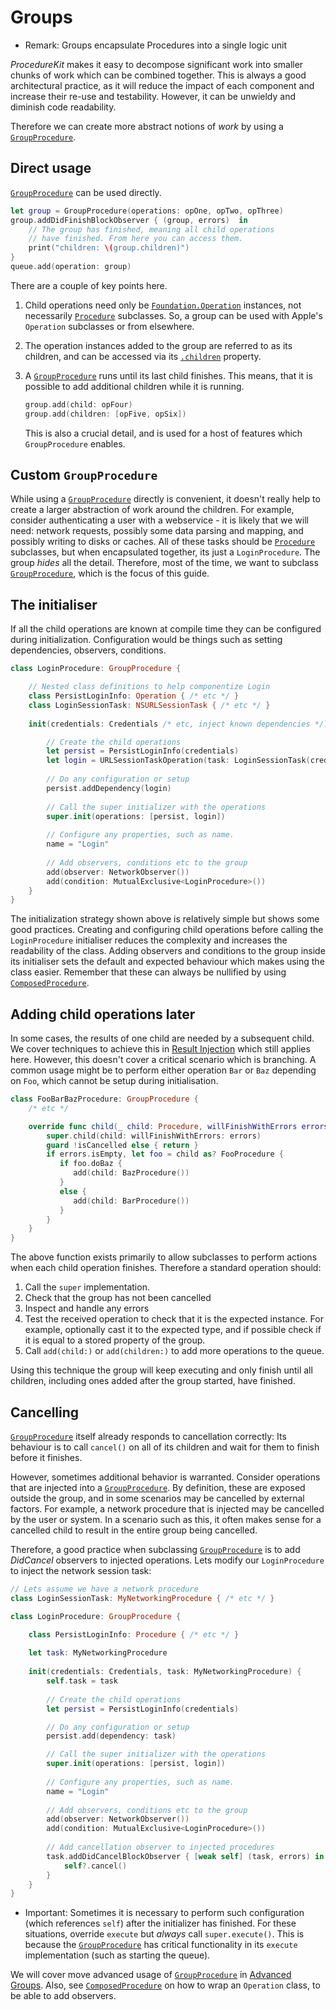 # Groups

- Remark: Groups encapsulate Procedures into a single logic unit


_ProcedureKit_ makes it easy to decompose significant work into smaller chunks of work which can be combined together. This is always a good architectural practice, as it will reduce the impact of each component and increase their re-use and testability. However, it can be unwieldy and diminish code readability.

Therefore we can create more abstract notions of _work_ by using a [`GroupProcedure`](Classes\/GroupProcedure.html).

## Direct usage

[`GroupProcedure`](Classes\/GroupProcedure.html) can be used directly.

```swift
let group = GroupProcedure(operations: opOne, opTwo, opThree)
group.addDidFinishBlockObserver { (group, errors)  in
    // The group has finished, meaning all child operations 
    // have finished. From here you can access them.
    print("children: \(group.children)")
}
queue.add(operation: group)
```

There are a couple of key points here.

1. Child operations need only be [`Foundation.Operation`](https://developer.apple.com/documentation/foundation/operation) instances, not necessarily [`Procedure`](Classes\/Procedure.html) subclasses. So, a group can be used with Apple's `Operation` subclasses or from elsewhere.

2. The operation instances added to the group are referred to as its children, and can be accessed via its [`.children`](Classes\/GroupProcedure.html#\/s:vC12ProcedureKit14GroupProcedure8childrenGSaCSo9Operation_) property.

3. A [`GroupProcedure`](Classes\/GroupProcedure.html) runs until its last child finishes. This means, that it is possible to add additional children while it is running.
    ```swift
    group.add(child: opFour)
    group.add(children: [opFive, opSix])
    ```
    This is also a crucial detail, and is used for a host of features which `GroupProcedure` enables.

## Custom `GroupProcedure`

While using a [`GroupProcedure`](Classes\/GroupProcedure.html) directly is convenient, it doesn't really help to create a larger abstraction of work around the children. For example, consider authenticating a user with a webservice - it is likely that we will need: network requests, possibly some data parsing and mapping, and possibly writing to disks or caches. All of these tasks should be [`Procedure`](Classes\/Procedure.html) subclasses, but when encapsulated together, its just a `LoginProcedure`. The group _hides_ all the detail. Therefore, most of the time, we want to subclass [`GroupProcedure`](Classes\/GroupProcedure.html), which is the focus of this guide.  

## The initialiser

If all the child operations are known at compile time they can be configured during initialization. Configuration would be things such as setting dependencies, observers, conditions.

```swift
class LoginProcedure: GroupProcedure {

    // Nested class definitions to help componentize Login
    class PersistLoginInfo: Operation { /* etc */ }
    class LoginSessionTask: NSURLSessionTask { /* etc */ }
    
    init(credentials: Credentials /* etc, inject known dependencies */) {

        // Create the child operations
        let persist = PersistLoginInfo(credentials)
        let login = URLSessionTaskOperation(task: LoginSessionTask(credentials))
        
        // Do any configuration or setup
        persist.addDependency(login)
        
        // Call the super initializer with the operations
        super.init(operations: [persist, login])
        
        // Configure any properties, such as name.
        name = "Login"
        
        // Add observers, conditions etc to the group
        add(observer: NetworkObserver())
        add(condition: MutualExclusive<LoginProcedure>())
    }
}
```

The initialization strategy shown above is relatively simple but shows some good practices. Creating and configuring child operations before calling the `LoginProcedure` initialiser reduces the complexity and increases the readability of the class. Adding observers and conditions to the group inside its initialiser sets the default and expected behaviour which makes using the class easier. Remember that these can always be nullified by using [`ComposedProcedure`](Classes\/ComposedProcedure.html).

## Adding child operations later

In some cases, the results of one child are needed by a subsequent child. We cover techniques to achieve this in [Result Injection](result-injection.html) which still applies here. However, this doesn't cover a critical scenario which is branching. A common usage might be to perform either operation `Bar` or `Baz` depending on `Foo`, which cannot be setup during initialisation.

```swift
class FooBarBazProcedure: GroupProcedure {
    /* etc */

    override func child(_ child: Procedure, willFinishWithErrors errors: [ErrorType]) {
        super.child(child: willFinishWithErrors: errors)    
        guard !isCancelled else { return }
        if errors.isEmpty, let foo = child as? FooProcedure {
           if foo.doBaz {
              add(child: BazProcedure())
           }
           else {
              add(child: BarProcedure())
           }
        }
    }
}
```

The above function exists primarily to allow subclasses to perform actions when each child operation finishes.  Therefore a standard operation should:

1. Call the `super` implementation.
2. Check that the group has not been cancelled
3. Inspect and handle any errors
4. Test the received operation to check that it is the expected instance. For example, optionally cast it to the expected type, and if possible check if it is equal to a stored property of the group.
5. Call `add(child:)` or `add(children:)` to add more operations to the queue.

Using this technique the group will keep executing and only finish until all children, including ones added after the group started, have finished.

## Cancelling

[`GroupProcedure`](Classes\/GroupProcedure.html) itself already responds to cancellation correctly: Its behaviour is to call `cancel()` on all of its children and wait for them to finish before it finishes.

However, sometimes additional behavior is warranted. Consider operations that are injected into a [`GroupProcedure`](Classes\/GroupProcedure.html). By definition, these are exposed outside the group, and in some scenarios may be cancelled by external factors. For example, a network procedure that is injected may be cancelled by the user or system. In a scenario such as this, it often makes sense for a cancelled child to result in the entire group being cancelled.

Therefore, a good practice when subclassing [`GroupProcedure`](Classes\/GroupProcedure.html) is to add *DidCancel* observers to injected operations. Lets modify our `LoginProcedure` to inject the network session task:

```swift
// Lets assume we have a network procedure
class LoginSessionTask: MyNetworkingProcedure { /* etc */ }

class LoginProcedure: GroupProcedure {

    class PersistLoginInfo: Procedure { /* etc */ }
    
    let task: MyNetworkingProcedure
    
    init(credentials: Credentials, task: MyNetworkingProcedure) {
        self.task = task
        
        // Create the child operations
        let persist = PersistLoginInfo(credentials)

        // Do any configuration or setup
        persist.add(dependency: task)

        // Call the super initializer with the operations
        super.init(operations: [persist, login])
        
        // Configure any properties, such as name.
        name = "Login"
        
        // Add observers, conditions etc to the group
        add(observer: NetworkObserver())
        add(condition: MutualExclusive<LoginProcedure>())
 
        // Add cancellation observer to injected procedures
        task.addDidCancelBlockObserver { [weak self] (task, errors) in 
            self?.cancel()
        }
    }       
}
``` 

- Important:
Sometimes it is necessary to perform such configuration (which references `self`) after the initializer has finished. For these situations, override `execute` but *always* call `super.execute()`. This is because the [`GroupProcedure`](Classes\/GroupProcedure.html) has critical functionality in its `execute` implementation (such as starting the queue).

We will cover move advanced usage of [`GroupProcedure`](Classes\/GroupProcedure.html) in [Advanced Groups](advanced-groups.html). Also, see [`ComposedProcedure`](Classes\/ComposedProcedure.html) on how to wrap an `Operation` class, to be able to add observers.
